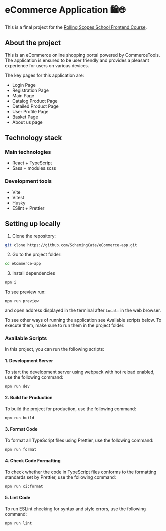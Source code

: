 # eCommerce Application 🛍️🌐

This is a final project for the [Rolling Scopes School Frontend Course](https://rs.school/courses/javascript-mentoring-program).

## About the project

This is an eCommerce online shopping portal powered by CommerceTools.
The application is ensured to be user friendly and provides a pleasant experience for users on various devices.

The key pages for this application are: 
- Login Page
- Registration Page
- Main Page
- Catalog Product Page
- Detailed Product Page
- User Profile Page
- Basket Page
- About us page

## Technology stack

### Main technologies
- React + TypeScript
- Sass + modules.scss

### Development tools
- Vite
- Vitest
- Husky
- ESlint + Prettier

## Setting up locally

1. Clone the repository:
```bash
git clone https://github.com/SchemingCate/eCommerce-app.git
```
2. Go to the project folder:
```bash
cd eCommerce-app
```
3. Install dependencies
```bash
npm i
```

To see preview run:
```
npm run preview
```
and open address displayed in the terminal after `Local:` in the web browser.

To see other ways of running the application see Available scripts below. To execute them, make sure to run them in the project folder.

### Available Scripts

In this project, you can run the following scripts:

#### 1. Development Server
To start the development server using webpack with hot reload enabled, use the following command:
```bash
npm run dev
```

#### 2. Build for Production
To build the project for production, use the following command:
```bash
npm run build
```

#### 3. Format Code
To format all TypeScript files using Prettier, use the following command:
```bash
npm run format
```

#### 4. Check Code Formatting
To check whether the code in TypeScript files conforms to the formatting standards set by Prettier, use the following command:
```bash
npm run ci:format
```

#### 5. Lint Code
To run ESLint checking for syntax and style errors, use the following command:
```bash
npm run lint
```

